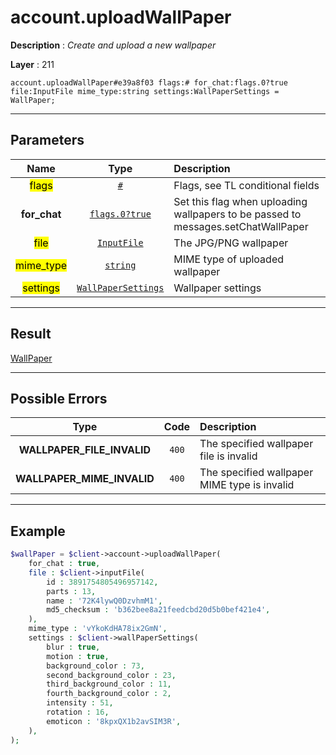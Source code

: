 # account.uploadWallPaper

**Description** : *Create and upload a new wallpaper*

**Layer** : 211

```tl
account.uploadWallPaper#e39a8f03 flags:# for_chat:flags.0?true file:InputFile mime_type:string settings:WallPaperSettings = WallPaper;
```

---

## Parameters

| Name | Type | Description |
| :---: | :---: | :--- |
| <mark>flags</mark> | [`#`](type/#) | Flags, see TL conditional fields |
| **for_chat** | [`flags.0?true`](type/true) | Set this flag when uploading wallpapers to be passed to messages.setChatWallPaper |
| <mark>file</mark> | [`InputFile`](type/InputFile) | The JPG/PNG wallpaper |
| <mark>mime_type</mark> | [`string`](type/string) | MIME type of uploaded wallpaper |
| <mark>settings</mark> | [`WallPaperSettings`](type/WallPaperSettings) | Wallpaper settings |

---

## Result

[WallPaper](type/WallPaper)

---

## Possible Errors

| Type | Code | Description |
| :---: | :---: | :--- |
| **WALLPAPER_FILE_INVALID** | `400` | The specified wallpaper file is invalid |
| **WALLPAPER_MIME_INVALID** | `400` | The specified wallpaper MIME type is invalid |

---

## Example

```php
$wallPaper = $client->account->uploadWallPaper(
	for_chat : true,
	file : $client->inputFile(
		id : 3891754805496957142,
		parts : 13,
		name : '72K4lywQ0DzvhmM1',
		md5_checksum : 'b362bee8a21feedcbd20d5b0bef421e4',
	),
	mime_type : 'vYkoKdHA78ix2GmN',
	settings : $client->wallPaperSettings(
		blur : true,
		motion : true,
		background_color : 73,
		second_background_color : 23,
		third_background_color : 11,
		fourth_background_color : 2,
		intensity : 51,
		rotation : 16,
		emoticon : '8kpxQX1b2avSIM3R',
	),
);
```
